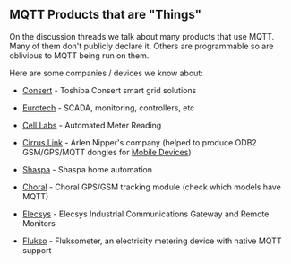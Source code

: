 ##  MQTT Products that are "Things"

On the discussion threads we talk about many products that use MQTT. Many of them don't publicly declare it. Others are programmable so are oblivious to MQTT being run on them. 

Here are some companies / devices we know about:

*  [Consert](http://www.consert.com) - Toshiba Consert smart grid solutions

*  [Eurotech](http://www.eurotech.com) - SCADA, monitoring, controllers, etc

*  [Cell Labs](http://www.celllabs.com/) - Automated Meter Reading

*  [Cirrus Link](http://www.cirrus-link.com) - Arlen Nipper's company (helped to produce ODB2 GSM/GPS/MQTT dongles for [Mobile Devices](http://www.mobile-devices.com/our-products/c4-obd2-dongle/))

*  [Shaspa](http://www.shaspa.com) - Shaspa home automation

*  [Choral](http://www.choral.it) - Choral GPS/GSM tracking module (check which models have MQTT)

*  [Elecsys](http://www.elecsyscorp.com/scada/mqtt.html) - Elecsys Industrial Communications Gateway and Remote Monitors

*  [Flukso](https///www.flukso.net/) - Fluksometer, an electricity metering device with native MQTT support
